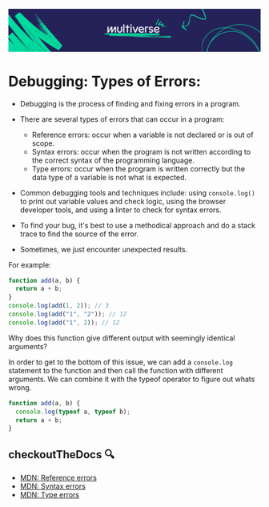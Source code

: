 ![MV Logo](/logo.jpg)
# Debugging: Types of Errors:

- Debugging is the process of finding and fixing errors in a program.
- There are several types of errors that can occur in a program:
  - Reference errors: occur when a variable is not declared or is out of scope.
  - Syntax errors: occur when the program is not written according to the correct syntax of the programming language.
  - Type errors: occur when the program is written correctly but the data type of a variable is not what is expected.

- Common debugging tools and techniques include: using `console.log()` to print out variable values and check logic, using the browser developer tools, and using a linter to check for syntax errors.
- To find your bug, it's best to use a methodical approach and do a stack trace to find the source of the error. 
- Sometimes, we just encounter unexpected results.

For example:
  
```js
function add(a, b) {
  return a + b;
}
console.log(add(1, 2)); // 3
console.log(add("1", "2")); // 12
console.log(add("1", 2)); // 12
```
Why does this function give different output with seemingly identical arguments?

In order to get to the bottom of this issue, we can add a `console.log` statement to the function and then call the function with different arguments.  We can combine it with the typeof operator to figure out whats wrong.

```js
function add(a, b) {
  console.log(typeof a, typeof b);
  return a + b;
}
```

## checkoutTheDocs 🔍
- [MDN: Reference errors](https://developer.mozilla.org/en-US/docs/Web/JavaScript/Reference/Errors/Not_defined)
- [MDN: Syntax errors](https://developer.mozilla.org/en-US/docs/Web/JavaScript/Reference/Errors/Syntax)
- [MDN: Type errors](https://developer.mozilla.org/en-US/docs/Web/JavaScript/Reference/Errors/Not_a_function)
